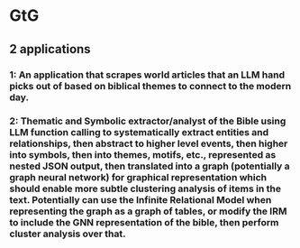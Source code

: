 # GtG

## 2 applications

### 1: An application that scrapes world articles that an LLM hand picks out of based on biblical themes to connect to the modern day.

### 2: Thematic and Symbolic extractor/analyst of the Bible using LLM function calling to systematically extract entities and relationships, then abstract to higher level events, then higher into symbols, then into themes, motifs, etc., represented as nested JSON output, then translated into a graph (potentially a graph neural network) for graphical representation which should enable more subtle clustering analysis of items in the text. Potentially can use the Infinite Relational Model when representing the graph as a graph of tables, or modify the IRM to include the GNN representation of the bible, then perform cluster analysis over that.

